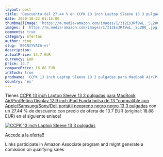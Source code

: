 ```yaml
---
layout: post
title: 'Descuento del 27.44 % en CCPK 13 inch Laptop Sleeve 13 3 pulgadas'
date: 2020-10-22 01:16:00
thumbnailImage: 'https://m.media-amazon.com/images/I/312Es3Rf9wL._SL200_.jpg'
images: [ 'https://m.media-amazon.com/images/I/312Es3Rf9wL._SL200_.jpg' ]
comments: true
category: ofertas
author: ring
slug: 'B01N1YVAIA-es'
description:
actualPrice: 13.7 EUR
currency: EUR
price: 13.7
comparePrice: 18.88 EUR
inStock: true
prodname: 'CCPK 13 inch Laptop Sleeve 13 3 pulgadas para MacBook Air/Pro/Retina Display 12.9 inch iPad Funda bolsa de 13 "compatible con Apple/Samsung/Sony/Dell portátil  neopreno negro negro 13 3 pulgadas'
country: 'es'
---
```


Tienes [CCPK 13 inch Laptop Sleeve 13 3 pulgadas para MacBook Air/Pro/Retina Display 12.9 inch iPad Funda bolsa de 13 "compatible con Apple/Samsung/Sony/Dell portátil  neopreno negro negro 13 3 pulgadas](https://www.amazon.es/dp/B01N1YVAIA/?tag=tolees-21) con un 27.44 % de descuento con precio de oferta de 13.7 EUR (original: 18.88 EUR) en el siguiente enlace!

[![CCPK 13 inch Laptop Sleeve 13 3 pulgadas](https://m.media-amazon.com/images/I/312Es3Rf9wL._SL200_.jpg)](https://www.amazon.es/dp/B01N1YVAIA/?tag=tolees-21)

[Accede a la oferta!!](https://www.amazon.es/dp/B01N1YVAIA/?tag=tolees-21)

Links participate in Amazon Associate program and might generate a comission on qualifying sales


